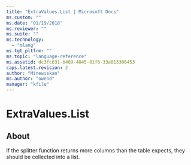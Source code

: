 ```yaml
---
title: "ExtraValues.List | Microsoft Docs"
ms.custom: ""
ms.date: "01/19/2018"
ms.reviewer: ""
ms.suite: ""
ms.technology: 
  - "mlang"
ms.tgt_pltfrm: ""
ms.topic: "language-reference"
ms.assetid: dc3fc631-b489-4045-81f6-33a813306453
caps.latest.revision: 2
author: "Minewiskan"
ms.author: "owend"
manager: "kfile"
---
```

# ExtraValues.List
## About
If the splitter function returns more columns than the table expects, they should be collected into a list.

